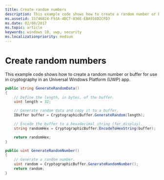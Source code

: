 ```yaml
---
title: Create random numbers
description: This example code shows how to create a random number or buffer for use in cryptography in an Universal Windows Platform (UWP) app.
ms.assetid: 15746824-F93A-4DC7-836E-EBA916D2CFD3
ms.date: 02/08/2017
ms.topic: article
keywords: windows 10, uwp, security
ms.localizationpriority: medium
---
```

# Create random numbers



This example code shows how to create a random number or buffer for use in cryptography in an Universal Windows Platform (UWP) app.

```cs
public string GenerateRandomData()
{
    // Define the length, in bytes, of the buffer.
    uint length = 32;

    // Generate random data and copy it to a buffer.
    IBuffer buffer = CryptographicBuffer.GenerateRandom(length);

    // Encode the buffer to a hexadecimal string (for display).
    string randomHex = CryptographicBuffer.EncodeToHexString(buffer);

    return randomHex;
}

public uint GenerateRandomNumber()
{
    // Generate a random number.
    uint random = CryptographicBuffer.GenerateRandomNumber();
    return random;
}
```
